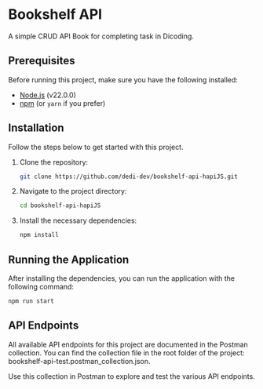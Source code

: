 # Bookshelf API

A simple CRUD API Book for completing task in Dicoding.

## Prerequisites

Before running this project, make sure you have the following installed:

- [Node.js](https://nodejs.org/) (v22.0.0)
- [npm](https://www.npmjs.com/) (or `yarn` if you prefer)

## Installation

Follow the steps below to get started with this project.

1. Clone the repository:
   ```bash
   git clone https://github.com/dedi-dev/bookshelf-api-hapiJS.git
   ```
2. Navigate to the project directory:
   ```bash
   cd bookshelf-api-hapiJS
   ```
3. Install the necessary dependencies:
   ```bash
   npm install
   ```

## Running the Application
After installing the dependencies, you can run the application with the following command:
```bash
npm run start
```

## API Endpoints
All available API endpoints for this project are documented in the Postman collection. You can find the collection file in the root folder of the project: bookshelf-api-test.postman_collection.json.

Use this collection in Postman to explore and test the various API endpoints.